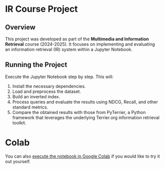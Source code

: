 # IR Course Project

## Overview
This project was developed as part of the **Multimedia and Information Retrieval** course (2024-2025). It focuses on implementing and evaluating an information retrieval (IR) system within a Jupyter Notebook.

## Running the Project
Execute the Jupyter Notebook step by step. This will:
1. Install the necessary dependencies.
2. Load and preprocess the dataset.
3. Build an inverted index.
4. Process queries and evaluate the results using NDCG, Recall, and other standard metrics.
5. Compare the obtained results with those from PyTerrier, a Python framework that leverages the underlying Terrier.org information retrieval toolkit.

# Colab

You can also [execute the notebook in Google Colab](https://colab.research.google.com/github/giuliocapecchi/IR_project/blob/main/IR_project.ipynb) if you would like to try it out yourself.
